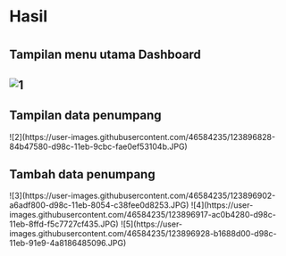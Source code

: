 <h1>Hasil<h1>

<h2>Tampilan menu utama Dashboard<h2>

  ![1](https://user-images.githubusercontent.com/46584235/123896781-68b0d400-d98c-11eb-9337-4da9c305aff2.JPG)
  
<h2> Tampilan data penumpang </h2>
  ![2](https://user-images.githubusercontent.com/46584235/123896828-84b47580-d98c-11eb-9cbc-fae0ef53104b.JPG)

<h2> Tambah data penumpang </h2>
  ![3](https://user-images.githubusercontent.com/46584235/123896902-a6adf800-d98c-11eb-8054-c38fee0d8253.JPG)
  ![4](https://user-images.githubusercontent.com/46584235/123896917-ac0b4280-d98c-11eb-8ffd-f5c7727cf435.JPG)
  ![5](https://user-images.githubusercontent.com/46584235/123896928-b1688d00-d98c-11eb-91e9-4a8186485096.JPG) 
